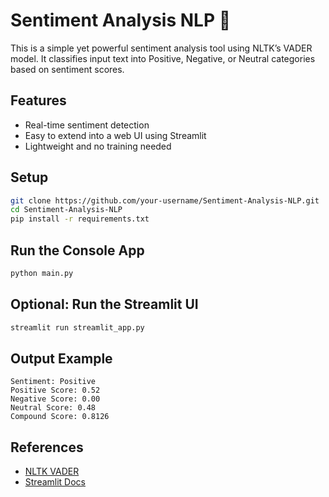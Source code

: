 # Sentiment Analysis NLP 🚀

This is a simple yet powerful sentiment analysis tool using NLTK’s VADER model. It classifies input text into Positive, Negative, or Neutral categories based on sentiment scores.

## Features
- Real-time sentiment detection
- Easy to extend into a web UI using Streamlit
- Lightweight and no training needed

## Setup
```bash
git clone https://github.com/your-username/Sentiment-Analysis-NLP.git
cd Sentiment-Analysis-NLP
pip install -r requirements.txt
```

## Run the Console App
```bash
python main.py
```

## Optional: Run the Streamlit UI
```bash
streamlit run streamlit_app.py
```

## Output Example
```
Sentiment: Positive
Positive Score: 0.52
Negative Score: 0.00
Neutral Score: 0.48
Compound Score: 0.8126
```

## References
- [NLTK VADER](https://www.nltk.org/_modules/nltk/sentiment/vader.html)
- [Streamlit Docs](https://docs.streamlit.io/)
